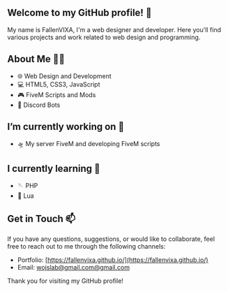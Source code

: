 ## Welcome to my GitHub profile! 🌟

My name is FallenVIXA, I'm a web designer and developer. Here you'll find various projects and work related to web design and programming.

## About Me 🙋‍♂️

- 🌐 Web Design and Development
- 💻 HTML5, CSS3, JavaScript
- 🎮 FiveM Scripts and Mods
- 🤖 Discord Bots

## I’m currently working on 🔭

- 🛸 My server FiveM and developing FiveM scripts

## I currently learning 🌱

- 🪡 PHP
- 🌙 Lua

## Get in Touch 📫

If you have any questions, suggestions, or would like to collaborate, feel free to reach out to me through the following channels:

- Portfolio: [https://fallenvixa.github.io/](https://fallenvixa.github.io/)
- Email: [wojslab@gmail.com@gmail.com](mailto:wojslab@gmail.com)

Thank you for visiting my GitHub profile!
